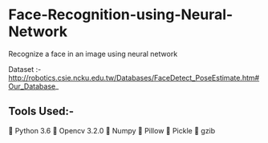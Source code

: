 # Face-Recognition-using-Neural-Network
Recognize a face in an image using neural network

Dataset :- http://robotics.csie.ncku.edu.tw/Databases/FaceDetect_PoseEstimate.htm#Our_Database_


## Tools Used:-
 Python 3.6
 Opencv 3.2.0
 Numpy
 Pillow
 Pickle
 gzib
